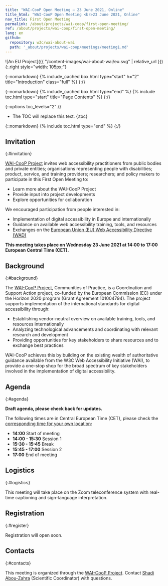 ```yaml
---
title: "WAI-CooP Open Meeting — 23 June 2021, Online"
title_html: "WAI-CooP Open Meeting <br>23 June 2021, Online"
nav_title: First Open Meeting
permalink: /about/projects/wai-coop/first-open-meeting/
ref: /about/projects/wai-coop/first-open-meeting/
lang: en
github:
  repository: w3c/wai-about-wai
  path: '_about/projects/wai-coop/meetings/meeting1.md'
---
```


![An EU Project]({{ "/content-images/wai-about-wai/eu.svg" | relative_url }}){:.right style="width: 105px;"}

{::nomarkdown}
{% include_cached box.html type="start" h="2" title="Introduction" class="full" %}
{:/}

{::nomarkdown}
{% include_cached box.html type="end" %}
{% include toc.html type="start" title="Page Contents" %}
{:/}

{::options toc_levels="2" /}

-   The TOC will replace this text.
{:toc}


{::nomarkdown}
{% include toc.html type="end" %}
{:/}

## Invitation
{:#invitation}

[WAI-CooP Project](/about/projects/wai-coop/) invites web accessibility practitioners from public bodies and private entities; organisations representing people with disabilities; product, service, and training providers; researchers; and policy makers to participate in this First Open Meeting to:

-   Learn more about the WAI-CooP Project
-   Provide input into project developments
-   Explore opportunities for collaboration

We encouraged participation from people interested in:

-   Implementation of digital accessibility in Europe and internationally
-   Guidance on available web accessibility training, tools, and resources
-   Exchanges on the [European Union (EU) Web Accessibility Directive (WAD)](https://eur-lex.europa.eu/eli/dir/2016/2102/oj)

**This meeting takes place on Wednesday 23 June 2021 at 14:00 to 17:00 European Central Time (CET).**

## Background
{:#background}

The [WAI-CooP Project](/about/projects/wai-coop/), Communities of Practice, is a Coordination and Support Action project, co-funded by the European Commission (EC) under the Horizon 2020 program (Grant Agreement 101004794). The project supports implementation of the international standards for digital accessibility through:

-   Establishing vendor-neutral overview on available training, tools, and resources internationally
-   Analyzing technological advancements and coordinating with relevant research and development
-   Providing opportunities for key stakeholders to share resources and to exchange best practices

WAI-CooP achieves this by building on the existing wealth of authoritative guidance available from the W3C Web Accessibility Initiative (WAI), to provide a one-stop shop for the broad spectrum of key stakeholders involved in the implementation of digital accessibility.

## Agenda
{:#agenda}

**Draft agenda, please check back for updates.**

The following times are in Central European Time (CET), please check the [corresponding time for your own location](https://www.timeanddate.com/worldclock/fixedtime.html?msg=WAI-CooP+First+Open+Meeting&iso=20210623T12&ah=3):

-   **14:00** Start of meeting
-   **14:00 - 15:30** Session 1
-   **15:30 - 15:45** Break
-   **15:45 - 17:00** Session 2
-   **17:00** End of meeting

## Logistics
{:#logistics}

This meeting will take place on the Zoom teleconference system with real-time captioning and sign-language interpretation.

## Registration
{:#register}

Registration will open soon.

## Contacts
{:#contacts}

This meeting is organized through the [WAI-CooP Project](/about/projects/wai-coop/). Contact [Shadi Abou-Zahra](http://www.w3.org/People/shadi/) (Scientific Coordinator) with questions.
